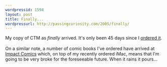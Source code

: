 ```yaml
---
wordpressid: 1594
layout: post
title: Finally...
wordpressurl: http://passingcuriosity.com/2005/finally/
---
```

My copy of CTM as <span style="font-style: italic;">finally</span> arrived. It's only been 45 days since I <a href="http://troacss.blogspot.com/2005/04/books-glorious-books.html">ordered it</a>.<br /><br />On a similar note, a number of comic books I've ordered have arrived at <a href="http://www.impactcomics.com.au/">Impact Comics</a> which, on top of my recently ordered iMac, means that I'm going to be very broke for the foreseeable future. When it rains it pours...
